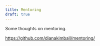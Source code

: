 ```yaml
---
title: Mentoring
draft: true
---
```


Some thoughts on mentoring.

https://github.com/dianakimball/mentoring/
